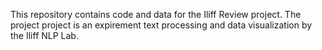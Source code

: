 This repository contains code and data for the Iliff Review project. 
The project project is an expirement text processing and data visualization by the Iliff NLP Lab.
